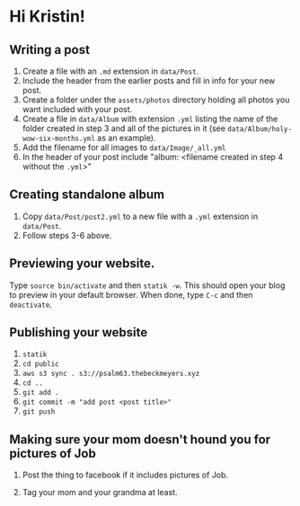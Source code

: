 # Hi Kristin!
## Writing a post
1. Create a file with an `.md` extension in `data/Post`.
2. Include the header from the earlier posts and fill in info for your new post.
3. Create a folder under the `assets/photos` directory holding all photos
   you want included with your post.
4. Create a file in `data/Album` with extension `.yml` listing the name of
   the folder created in step 3 and all of the pictures in it (see
   `data/Album/holy-wow-six-months.yml` as an example).
5. Add the filename for all images to `data/Image/_all.yml`
6. In the header of your post include
   "album: <filename created in step 4 without the `.yml`>"
   
## Creating standalone album
1. Copy `data/Post/post2.yml` to a new file with a `.yml` extension in
   `data/Post`.
2. Follow steps 3-6 above.

## Previewing your website.

Type `source bin/activate` and then `statik -w`. This should open your
blog to preview in your default browser. When done, type `C-c` and then
`deactivate`.

## Publishing your website

1. `statik`
2. `cd public`
3. `aws s3 sync . s3://psalm63.thebeckmeyers.xyz`
4. `cd ..`
5. `git add .`
6. `git commit -m "add post <post title>"`
7. `git push`

## Making sure your mom doesn't hound you for pictures of Job

1. Post the thing to facebook if it includes pictures of Job.

2. Tag your mom and your grandma at least.
